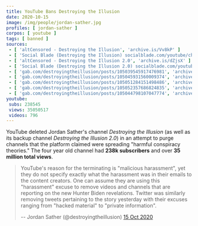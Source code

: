 ```yaml
---
title: YouTube Bans Destroying the Illusion
date: 2020-10-15
image: /img/people/jordan-sather.jpg
profiles: [ jordan-sather ]
corpos: [ youtube ]
tags: [ banned ]
sources:
 - [ 'altCensored - Destroying the Illusion', 'archive.is/Vv8kP' ]
 - [ 'Social Blade (Destroying the Illusion) socialblade.com/youtube/channel/UCMVTRzCXvIbdK0Y1ZxD-BlA', 'archive.is/9eYKz' ]
 - [ 'altCensored - Destroying the Illusion 2.0', 'archive.is/dZjsX' ]
 - [ 'Social Blade (Destroying the Illusion 2.0) socialblade.com/youtube/channel/UC0v4ZBPYfq-sPmXOd67cDww', 'archive.is/DCDSj' ]
 - [ 'gab.com/destroyingtheillusion/posts/105039545917476981', 'archive.is/geSK4' ]
 - [ 'gab.com/destroyingtheillusion/posts/105045931560009374', 'archive.is/s8uPb' ]
 - [ 'gab.com/destroyingtheillusion/posts/105051284151498486', 'archive.is/QzrkL' ]
 - [ 'gab.com/destroyingtheillusion/posts/105052357686824835', 'archive.is/3n6xr' ]
 - [ 'gab.com/destroyingtheillusion/posts/105044798107047774', 'archive.is/r5POu' ]
youtube:
 subs: 238545
 views: 35050517
 videos: 796
---
```


YouTube deleted Jordan Sather's channel _Destroying the Illusion_ (as well as
its backup channel _Destroying the Illusion 2.0_) in an attempt to purge
channels that the platform claimed were spreading "harmful conspiracy
theories." The four year old channel had **238k subscribers** and over **35
million total views**.
> YouTube's reason for the terminating is "malicious harassment", yet they do
> not specify exactly what the harassment was in their emails to the content
> creators. One can assume they are using this "harassment" excuse to remove
> videos and channels that are reporting on the new Hunter Biden revelations.
> Twitter was similarly removing tweets pertaining to the story yesterday with
> their excuses ranging from "hacked material" to "private information". 
>
> -- Jordan Sather (@destroyingtheillusion) [15 Oct 2020](https://archive.is/geSK4#selection-423.0-423.450)
